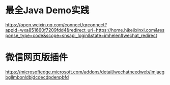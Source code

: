 # 最全Java Demo实践

https://open.weixin.qq.com/connect/qrconnect?appid=wxa851660f7209fdd4&redirect_uri=https://home.hjkejixinxi.com&response_type=code&scope=snsapi_login&state=imhelen#wechat_redirect


# 微信网页版插件

https://microsoftedge.microsoft.com/addons/detail/wechatneedweb/imjaegbgllmbonldbjdcdecdpdenpbfd
